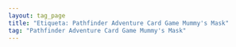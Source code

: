 ```yaml
---
layout: tag_page
title: "Etiqueta: Pathfinder Adventure Card Game Mummy's Mask"
tag: "Pathfinder Adventure Card Game Mummy's Mask"
---
```

